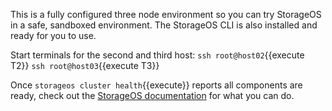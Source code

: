 This is a fully configured three node environment so you can try StorageOS in a safe, sandboxed environment. The StorageOS CLI is also installed and ready for you to use.

Start terminals for the second and third host:
`ssh root@host02`{{execute T2}}
`ssh root@host03`{{execute T3}}

Once `storageos cluster health`{{execute}} reports all components are ready, check out the [StorageOS documentation](https://docs.storageos.com) for what you can do.
